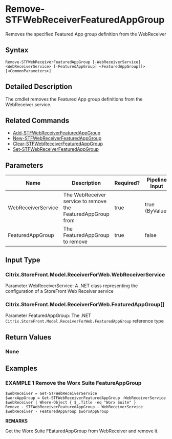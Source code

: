 ﻿# Remove-STFWebReceiverFeaturedAppGroup

Removes the specified Featured App group definition from the WebReceiver

## Syntax

```
Remove-STFWebReceiverFeaturedAppGroup [-WebReceiverService] <WebReceiverService> [-FeaturedAppGroup] <FeaturedAppGroup[]> [<CommonParameters>]
```

## Detailed Description

The cmdlet removes the Featured App group definitions from the WebReceiver service.

## Related Commands

* [Add-STFWebReceiverFeaturedAppGroup](Add-STFWebReceiverFeaturedAppGroup.md)
* [New-STFWebReceiverFeaturedAppGroup](New-STFWebReceiverFeaturedAppGroup.md)
* [Clear-STFWebReceiverFeaturedAppGroup](Clear-STFWebReceiverFeaturedAppGroup.md)
* [Set-STFWebReceiverFeaturedAppGroup](Set-STFWebReceiverFeaturedAppGroup.md)

## Parameters

| Name   | Description | Required? | Pipeline Input | Default Value |
| --- | --- | --- | --- | --- |
|WebReceiverService|The WebReceiver service to remove the FeaturedAppGroup from|true|true (ByValue)| |
|FeaturedAppGroup|The FeaturedAppGroup to remove|true|false| |

## Input Type

### Citrix.StoreFront.Model.ReceiverForWeb.WebReceiverService

Parameter WebReceiverService: A .NET class representing the configuration of a StoreFront Web Receiver service

### Citrix.StoreFront.Model.ReceiverForWeb.FeaturedAppGroup[]

Parameter FeaturedAppGroup: The .NET `Citrix.StoreFront.Model.ReceiverForWeb.FeaturedAppGroup` reference type

## Return Values

### None

## Examples

### EXAMPLE 1 Remove the Worx Suite FeatureAppGroup

```
$webReceiver = Get-STFWebReceiverService
$worxAppGroup = Get-STFWebReceiverFeaturedAppGroup -WebReceiverService $webReceiver | Where-Object { $_.Title -eq "Worx Suite" }
Remove - STFWebReceiverFeaturedAppGroup - WebReceiverService $webReceiver - FeaturedAppGroup $worxAppGroup
```

**REMARKS**

Get the Worx Suite FEaturedAppGroup from WebReceiver and remove it.
